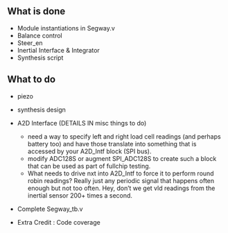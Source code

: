 What is done
------------
* Module instantiations in Segway.v
* Balance control
* Steer_en
* Inertial Interface & Integrator
* Synthesis script


What to do
------------
* piezo
* synthesis design
* A2D Interface (DETAILS IN misc things to do)
	* need a way to specify left and right load cell readings (and perhaps battery too) and have those translate into something that is accessed by your A2D_Intf block (SPI bus).
	* modify ADC128S or augment SPI_ADC128S to create such a block that can be used as part of fullchip testing.
	* What needs to drive nxt into A2D_Intf to force it to perform round robin readings? Really just any
periodic signal that happens often enough but not too often. Hey, don’t we get vld readings from the
inertial sensor 200+ times a second.

* Complete Segway_tb.v	

* Extra Credit : Code coverage
